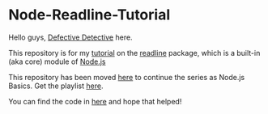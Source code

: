 # Node-Readline-Tutorial <br>

Hello guys, [Defective Detective](https://www.youtube.com/channel/UCuQvyfLaZOG4bPwEvqSYCLg) here.<br>

This repository is for my [tutorial](https://www.youtube.com/watch?v=dTknGVAvAak) on the [readline](https://nodejs.org/api/readline.html) package, which is a built-in (aka core) module of [Node.js](https://nodejs.org)<br>

This repository has been moved [here]() to continue the series as Node.js Basics. Get the playlist [here](https://www.youtube.com/playlist?list=PLNnNNVAPtEpQe3x7-i-XZMwVaCW2pY93t).<br>

You can find the code in [here](./Source) and hope that helped!